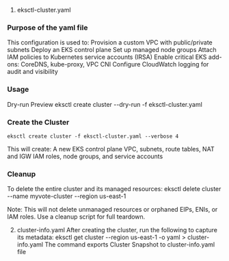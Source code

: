 1. eksctl-cluster.yaml
### Purpose of the yaml file
This configuration is used to:
    Provision a custom VPC with public/private subnets
    Deploy an EKS control plane
    Set up managed node groups
    Attach IAM policies to Kubernetes service accounts (IRSA)
    Enable critical EKS add-ons: CoreDNS, kube-proxy, VPC CNI
    Configure CloudWatch logging for audit and visibility

### Usage
Dry-run Preview
    eksctl create cluster --dry-run -f eksctl-cluster.yaml

### Create the Cluster
    eksctl create cluster -f eksctl-cluster.yaml --verbose 4
This will create:
    A new EKS control plane
    VPC, subnets, route tables, NAT and IGW
    IAM roles, node groups, and service accounts

### Cleanup 
To delete the entire cluster and its managed resources:
    eksctl delete cluster --name myvote-cluster --region us-east-1

Note: This will not delete unmanaged resources or orphaned EIPs, ENIs, or IAM roles. Use a cleanup script for full teardown.

2. cluster-info.yaml 
After creating the cluster, run the following to capture its metadata:
    eksctl get cluster --region us-east-1 -o yaml > cluster-info.yaml
    The command exports Cluster Snapshot  to cluster-info.yaml file